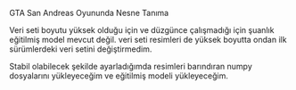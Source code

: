 GTA San Andreas Oyununda Nesne Tanıma

Veri seti boyutu yüksek olduğu için ve düzgünce çalışmadığı için şuanlık eğitilmiş model mevcut değil.
veri seti resimleri de yüksek boyutta ondan ilk sürümlerdeki veri setini değiştirmedim.

Stabil olabilecek şekilde ayarladığımda resimleri barındıran numpy dosyalarını yükleyeceğim ve
eğitilmiş modeli yükleyeceğim.